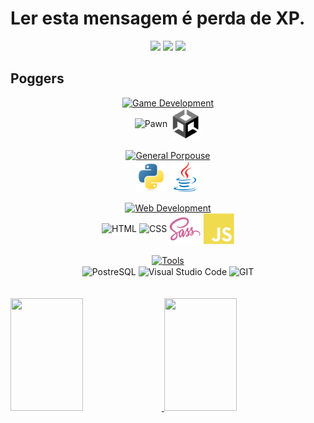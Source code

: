 # Ler esta mensagem é perda de XP.
<div align="center"> 
  <a href="https://www.linkedin.com/in/joão-pedro-droval/" target="_blank"><img src="https://img.shields.io/badge/-LinkedIn-%230077B5?style=for-the-badge&logo=linkedin&logoColor=white" target="_blank"></a> 
  <a href="https://pt.runescape.wiki/w/Usuário:PvM_Dragonic"><img src="https://img.shields.io/badge/RS Wiki PTBR-%23333?style=for-the-badge&logo=wikipedia&color=052b76&logoColor=white" target="_blank"></a>
  <a href="mailto:dragonicpvm@gmail.com"><img src="https://img.shields.io/badge/-dragonicpvm@gmail.com-%23333?style=for-the-badge&logo=gmail&color=11ab3a&logoColor=white" target="_blank"></a>
</div>

## Poggers
<div align="center">
  <a href="https://git.io/typing-svg">
    <img src="https://readme-typing-svg.demolab.com?font=Fira+Code&duration=3500&pause=1000&center=true&vCenter=true&width=200&height=30&lines=Game+Development" alt="Game Development"/>
  </a>
</div>
<div align="center">
  <img align="center" alt="Pawn" height="50" width="50" src="https://raw.githubusercontent.com/compuphase/pawn/master/pawn.ico">
  <img style="background-color:white" align="center" alt="JP Droval-Unity" height="50" width="50" src="https://github.com/devicons/devicon/blob/master/icons/unity/unity-original.svg">
</div>
<br/>
<div align="center">
  <a href="https://git.io/typing-svg">
    <img src="https://readme-typing-svg.demolab.com?font=Fira+Code&duration=3500&pause=2000&center=true&vCenter=true&width=200&height=30&lines=General+Porpouse" alt="General Porpouse"/>
  </a>
</div> 
<div align="center">
  <img align="center" alt="Python" height="50" width="50" src="https://github.com/devicons/devicon/blob/master/icons/python/python-original.svg">
  <img align="center" alt="Java" height="50" width="50" src="https://github.com/devicons/devicon/blob/master/icons/java/java-original.svg">
</div>  
<br/>
<div align="center">
  <a href="https://git.io/typing-svg">
    <img src="https://readme-typing-svg.demolab.com?font=Fira+Code&duration=3500&pause=2000&center=true&vCenter=true&width=200&height=30&lines=Web+Development" alt="Web Development"/>
  </a>
</div> 
<div align="center">
  <img align="center" alt="HTML" height="50" width="50" src="https://camo.githubusercontent.com/89a4f052af35af3ae91139b0da6496483e00d4fb645589fc4d26cf95b42f8454/68747470733a2f2f63646e2e6a7364656c6976722e6e65742f67682f64657669636f6e732f64657669636f6e2f69636f6e732f68746d6c352f68746d6c352d706c61696e2d776f72646d61726b2e737667">
  <img align="center" alt="CSS" height="50" width="50" src="https://camo.githubusercontent.com/b3ce9472d369cacc72c37b7be98298b051836c138eada89587178fbd41939043/68747470733a2f2f63646e2e6a7364656c6976722e6e65742f67682f64657669636f6e732f64657669636f6e2f69636f6e732f637373332f637373332d706c61696e2d776f72646d61726b2e737667">
  <img align="center" alt="SASS" height="50" width="50" src="https://github.com/devicons/devicon/blob/master/icons/sass/sass-original.svg">
  <img align="center" alt="JavaScript" height="50" width="50" src="https://raw.githubusercontent.com/devicons/devicon/master/icons/javascript/javascript-plain.svg">
</div>  
<br/>
<div align="center">
  <a href="https://git.io/typing-svg">
    <img src="https://readme-typing-svg.demolab.com?font=Fira+Code&duration=1000&pause=2000&center=true&vCenter=true&width=60&height=30&lines=Tools" alt="Tools"/>
  </a>
</div> 
<div align="center">
  <img align="center" alt="PostreSQL" height="50" width="50" src="https://cdn.jsdelivr.net/gh/devicons/devicon/icons/postgresql/postgresql-plain-wordmark.svg">
  <img align="center" alt="Visual Studio Code" height="50" width="50"src="https://cdn.jsdelivr.net/gh/devicons/devicon/icons/vscode/vscode-original.svg">
  <img align="center" alt="GIT" height="50" width="50"src="https://cdn.jsdelivr.net/gh/devicons/devicon/icons/git/git-original.svg">
</div> 
<br/>
<br/>
<div>
  <a href="https://github.com/PvMDragonic">
  <img width="48%" height="180rem"src="https://github-readme-stats.vercel.app/api?username=PvMDragonic&show_icons=true&theme=tokyonight&include_all_commits=true&count_private=true"/>
  <img width="48%" height="180rem" src="https://github-readme-stats.vercel.app/api/top-langs/?username=PvMDragonic&layout=compact&langs_count=7&theme=tokyonight"/>
</div>
